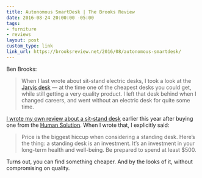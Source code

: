 ```yaml
---
title: Autonomous SmartDesk | The Brooks Review
date: 2016-08-24 20:00:00 -05:00
tags:
- furniture
- reviews
layout: post
custom_type: link
link_url: https://brooksreview.net/2016/08/autonomous-smartdesk/
---
```


Ben Brooks:

> When I last wrote about sit-stand electric desks, I took a look at the [Jarvis desk](https://brooksreview.net/2014/02/jarvis-standing-desk/) — at the time one of the cheapest desks you could get, while still getting a very quality product. I left that desk behind when I changed careers, and went without an electric desk for quite some time.

[I wrote my own review about a sit-stand desk](/2016/04/review-human-solution-uplift-desk/) earlier this year after buying one from the [Human Solution](http://www.thehumansolution.com). When I wrote that, I explicitly said:

> Price is the biggest hiccup when considering a standing desk. Here’s the thing: a standing desk is an investment. It’s an investment in your long-term health and well-being. Be prepared to spend at least $500.

Turns out, you can find something cheaper. And by the looks of it, without compromising on quality.
